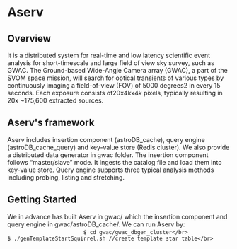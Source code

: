 # Aserv
## Overview
It is a distributed system for real-time and low latency scientific event analysis for short-timescale and large field of view sky survey, such as GWAC. The Ground-based Wide-Angle Camera array (GWAC), a part of the SVOM space mission, will search for optical transients of various types by continuously imaging a field-of-view (FOV) of 5000 degrees2 in every 15 seconds. Each exposure consists of20x4kx4k pixels, typically resulting in 20x ~175,600 extracted sources. 

## Aserv's framework
Aserv includes insertion component (astroDB_cache), query engine (astroDB_cache_query) and key-value store (Redis cluster). We also provide a distributed data generator in gwac folder. The insertion component follows “master/slave” mode. It ingests the catalog file and load them into key-value store. Query engine supports three typical analysis methods including probing, listing and stretching.

## Getting Started
We in advance has built Aserv in gwac/ which the insertion component and query engine in gwac/astroDB_cache/. We can run Aserv by:</br>
`                        $ cd gwac/gwac_dbgen_cluster</br>`
`                        $ ./genTemplateStartSquirrel.sh //create template star table</br>`

